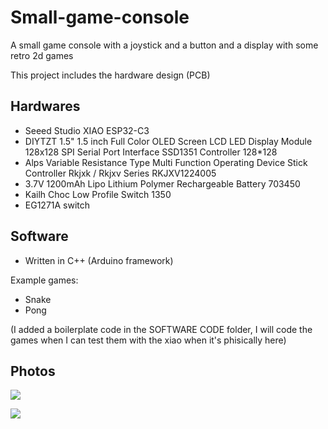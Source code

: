 # Small-game-console
A small game console with a joystick and a button and a display with some retro 2d games

This project includes the hardware design (PCB)

## Hardwares
- Seeed Studio XIAO ESP32-C3
- DIYTZT 1.5" 1.5 inch Full Color OLED Screen LCD LED Display Module 128x128 SPI Serial Port Interface SSD1351 Controller 128*128
- Alps Variable Resistance Type Multi Function Operating Device Stick Controller Rkjxk / Rkjxv Series RKJXV1224005
- 3.7V 1200mAh Lipo Lithium Polymer Rechargeable Battery 703450
- Kailh Choc Low Profile Switch 1350
- EG1271A switch

## Software
- Written in C++ (Arduino framework)

Example games:
- Snake
- Pong

(I added a boilerplate code in the SOFTWARE CODE folder, I will code the games when I can test them with the xiao when it's phisically here)

## Photos
![](https://hc-cdn.hel1.your-objectstorage.com/s/v3/c1b9951e303d06d1452bed9894288e94003e3290_image.png)

![](https://hc-cdn.hel1.your-objectstorage.com/s/v3/4f5d480be5a4b4f0d040c0ab9693f9cab40e5e2e_image.png)